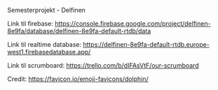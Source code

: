 Semesterprojekt - Delfinen

Link til firebase: https://console.firebase.google.com/project/delfinen-8e9fa/database/delfinen-8e9fa-default-rtdb/data

Link til realtime database: https://delfinen-8e9fa-default-rtdb.europe-west1.firebasedatabase.app/

Link til scrumboard: https://trello.com/b/dIFAsVtF/our-scrumboard

Credit: https://favicon.io/emoji-favicons/dolphin/
